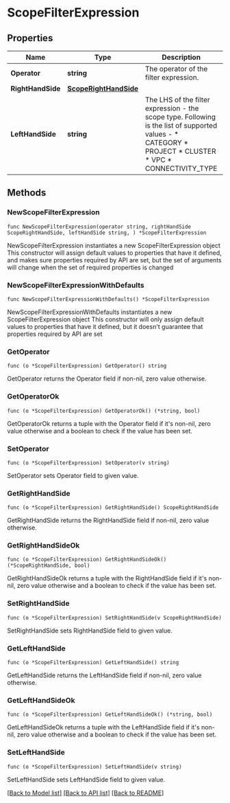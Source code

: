 # ScopeFilterExpression

## Properties

Name | Type | Description | Notes
------------ | ------------- | ------------- | -------------
**Operator** | **string** | The operator of the filter expression. | 
**RightHandSide** | [**ScopeRightHandSide**](ScopeRightHandSide.md) |  | 
**LeftHandSide** | **string** | The LHS of the filter expression - the scope type. Following is the list of supported values - * CATEGORY * PROJECT * CLUSTER * VPC * CONNECTIVITY_TYPE  | 

## Methods

### NewScopeFilterExpression

`func NewScopeFilterExpression(operator string, rightHandSide ScopeRightHandSide, leftHandSide string, ) *ScopeFilterExpression`

NewScopeFilterExpression instantiates a new ScopeFilterExpression object
This constructor will assign default values to properties that have it defined,
and makes sure properties required by API are set, but the set of arguments
will change when the set of required properties is changed

### NewScopeFilterExpressionWithDefaults

`func NewScopeFilterExpressionWithDefaults() *ScopeFilterExpression`

NewScopeFilterExpressionWithDefaults instantiates a new ScopeFilterExpression object
This constructor will only assign default values to properties that have it defined,
but it doesn't guarantee that properties required by API are set

### GetOperator

`func (o *ScopeFilterExpression) GetOperator() string`

GetOperator returns the Operator field if non-nil, zero value otherwise.

### GetOperatorOk

`func (o *ScopeFilterExpression) GetOperatorOk() (*string, bool)`

GetOperatorOk returns a tuple with the Operator field if it's non-nil, zero value otherwise
and a boolean to check if the value has been set.

### SetOperator

`func (o *ScopeFilterExpression) SetOperator(v string)`

SetOperator sets Operator field to given value.


### GetRightHandSide

`func (o *ScopeFilterExpression) GetRightHandSide() ScopeRightHandSide`

GetRightHandSide returns the RightHandSide field if non-nil, zero value otherwise.

### GetRightHandSideOk

`func (o *ScopeFilterExpression) GetRightHandSideOk() (*ScopeRightHandSide, bool)`

GetRightHandSideOk returns a tuple with the RightHandSide field if it's non-nil, zero value otherwise
and a boolean to check if the value has been set.

### SetRightHandSide

`func (o *ScopeFilterExpression) SetRightHandSide(v ScopeRightHandSide)`

SetRightHandSide sets RightHandSide field to given value.


### GetLeftHandSide

`func (o *ScopeFilterExpression) GetLeftHandSide() string`

GetLeftHandSide returns the LeftHandSide field if non-nil, zero value otherwise.

### GetLeftHandSideOk

`func (o *ScopeFilterExpression) GetLeftHandSideOk() (*string, bool)`

GetLeftHandSideOk returns a tuple with the LeftHandSide field if it's non-nil, zero value otherwise
and a boolean to check if the value has been set.

### SetLeftHandSide

`func (o *ScopeFilterExpression) SetLeftHandSide(v string)`

SetLeftHandSide sets LeftHandSide field to given value.



[[Back to Model list]](../README.md#documentation-for-models) [[Back to API list]](../README.md#documentation-for-api-endpoints) [[Back to README]](../README.md)



